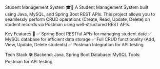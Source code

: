 Student Management System 🎓🚀
A Student Management System built using Java, MySQL, and Spring Boot REST APIs. This project allows you to seamlessly perform CRUD operations (Create, Read, Update, Delete) on student records via Postman using well-structured REST APIs.

Key Features 🌟
✅ Spring Boot RESTful APIs for managing student data
✅ MySQL database for efficient data storage
✅ Full CRUD functionality (Add, View, Update, Delete students)
✅ Postman Integration for API testing

Tech Stack 🛠️
Backend: Java, Spring Boot
Database: MySQL
Tools: Postman for API testing
